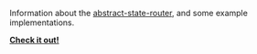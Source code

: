 
Information about the [abstract-state-router](https://github.com/TehShrike/abstract-state-router), and some example implementations.

**[Check it out!](http://tehshrike.github.io/state-router-example)**
